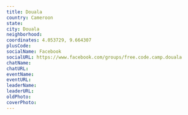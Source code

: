 ```yaml
---
title: Douala
country: Cameroon
state: 
city: Douala
neighborhood: 
coordinates: 4.053729, 9.664307
plusCode:
socialName: Facebook
socialURL: https://www.facebook.com/groups/free.code.camp.douala
chatName:
chatURL:
eventName:
eventURL:
leaderName:
leaderURL:
oldPhoto: 
coverPhoto:
---
```


